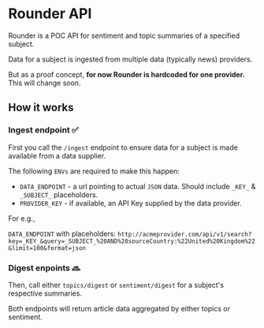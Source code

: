 # Rounder API

Rounder is a POC API for sentiment and topic summaries of a specified subject.

Data for a subject is ingested from multiple data (typically news) providers.

But as a proof concept, __for now Rounder is hardcoded for one provider.__ This will change soon.

## How it works

### Ingest endpoint ✅

First you call the `/ingest` endpoint to ensure data for a subject is made available from a data supplier.

The following `ENVs` are required to make this happen:
- `DATA_ENDPOINT` - a url pointing to actual `JSON` data. Should include `_KEY_` & `_SUBJECT_` placeholders.
- `PROVIDER_KEY` - if available, an API Key supplied by the data provider.

For e.g.,

`DATA_ENDPOINT` with placeholders: `http://acmeprovider.com/api/v1/search?key=_KEY_&query=_SUBJECT_%20AND%20sourceCountry:%22United%20Kingdom%22&limit=100&format=json`

### Digest enpoints 🔜

Then, call either `topics/digest` or `sentiment/digest` for a subject's respective summaries.

Both endpoints will return article data aggregated by either topics or sentiment.
